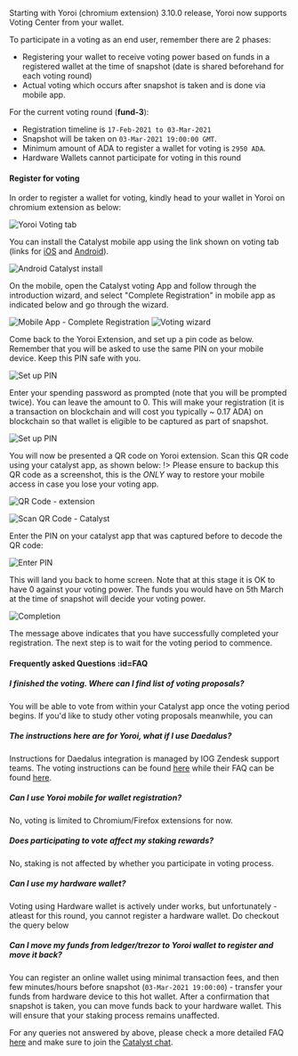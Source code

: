 
Starting with Yoroi (chromium extension) 3.10.0 release, Yoroi now supports Voting Center from your wallet.

To participate in a voting as an end user, remember there are 2 phases:
- Registering your wallet to receive voting power based on funds in a registered wallet at the time of snapshot (date is shared beforehand for each voting round)
- Actual voting which occurs after snapshot is taken and is done via mobile app.

For the current voting round (**fund-3**):
- Registration timeline is `17-Feb-2021 to 03-Mar-2021`
- Snapshot will be taken on `03-Mar-2021 19:00:00 GMT`.
- Minimum amount of ADA to register a wallet for voting is `2950 ADA`.
- Hardware Wallets cannot participate for voting in this round

#### Register for voting

In order to register a wallet for voting, kindly head to your wallet in Yoroi on chromium extension as below:

![Yoroi Voting tab](https://raw.githubusercontent.com/cardano-community/support-faq/images/docs/images/voting1.png ':size=50%')

You can install the Catalyst mobile app using the link shown on voting tab (links for [iOS](https://apps.apple.com/kg/app/catalyst-voting/id1517473397) and [Android](https://play.google.com/store/apps/details?id=io.iohk.vitvoting)).

![Android Catalyst install](https://raw.githubusercontent.com/cardano-community/support-faq/images/docs/images/mobilevoting1.png ':size=50%')

On the mobile, open the Catalyst voting App and follow through the introduction wizard, and select "Complete Registration" in mobile app as indicated below and go through the wizard.

![Mobile App - Complete Registration](https://raw.githubusercontent.com/cardano-community/support-faq/images/docs/images/mobilevoting2.png ':size=50%')
![Voting wizard](https://raw.githubusercontent.com/cardano-community/support-faq/images/docs/images/mobilevoting3.png ':size=18%')

Come back to the Yoroi Extension, and set up a pin code as below. Remember that you will be asked to use the same PIN on your mobile device. Keep this PIN safe with you.

![Set up PIN](https://raw.githubusercontent.com/cardano-community/support-faq/images/docs/images/voting2.png ':size=35%')

Enter your spending password as prompted (note that you will be prompted twice). You can leave the amount to 0. This will make your registration (it is a transaction on blockchain and will cost you typically ~ 0.17 ADA) on blockchain so that wallet is eligible to be captured as part of snapshot.

![Set up PIN](https://raw.githubusercontent.com/cardano-community/support-faq/images/docs/images/voting4.png ':size=35%')

You will now be presented a QR code on Yoroi extension. Scan this QR code using your catalyst app, as shown below:
!> Please ensure to backup this QR code as a screenshot, this is the *ONLY* way to restore your mobile access in case you lose your voting app.

![QR Code - extension](https://raw.githubusercontent.com/cardano-community/support-faq/images/docs/images/voting5.png ':size=35%')  

![Scan QR Code - Catalyst](https://raw.githubusercontent.com/cardano-community/support-faq/images/docs/images/mobilevoting4.png ':size=30%')

Enter the PIN on your catalyst app that was captured before to decode the QR code:

![Enter PIN](https://raw.githubusercontent.com/cardano-community/support-faq/images/docs/images/mobilevoting5.png ':size=30%')

This will land you back to home screen. Note that at this stage it is OK to have 0 against your voting power. The funds you would have on 5th March at the time of snapshot will decide your voting power.

![Completion](https://raw.githubusercontent.com/cardano-community/support-faq/images/docs/images/mobilevoting6.png ':size=30%')

The message above indicates that you have successfully completed your registration. The next step is to wait for the voting period to commence.

#### Frequently asked Questions :id=FAQ

##### I finished the voting. Where can I find list of voting proposals?

You will be able to vote from within your Catalyst app once the voting period begins. If you'd like to study other voting proposals meanwhile, you can 

##### The instructions here are for Yoroi, what if I use Daedalus?

Instructions for Daedalus integration is managed by IOG Zendesk support teams. The voting instructions can be found [here](https://iohk.zendesk.com/hc/en-us/articles/900004485866-Project-Catalyst-Fund3-voting-instructions) while their FAQ can be found [here](https://iohk.zendesk.com/hc/en-us/articles/900004448046-Catalyst-Fund3-FAQ).

##### Can I use Yoroi mobile for wallet registration?

No, voting is limited to Chromium/Firefox extensions for now.

##### Does participating to vote affect my staking rewards?

No, staking is not affected by whether you participate in voting process.

##### Can I use my hardware wallet?

Voting using Hardware wallet is actively under works, but unfortunately - atleast for this round, you cannot register a hardware wallet. Do checkout the query below

##### Can I move my funds from ledger/trezor to Yoroi wallet to register and move it back?

You can register an online wallet using minimal transaction fees, and then few minutes/hours before snapshot (`03-Mar-2021 19:00:00`) - transfer your funds from hardware device to this hot wallet. After a confirmation that snapshot is taken, you can move funds back to your hardware wallet. This will ensure that your staking process remains unaffected.

For any queries not answered by above, please check a more detailed FAQ [here](https://docs.google.com/document/d/1qYtV15WXeM_AQYvISzr0a0Qj2IzW3hDvhMBvZZ4w2jE) and make sure to join the [Catalyst chat](https://t.me/ProjectCatalystChat).
